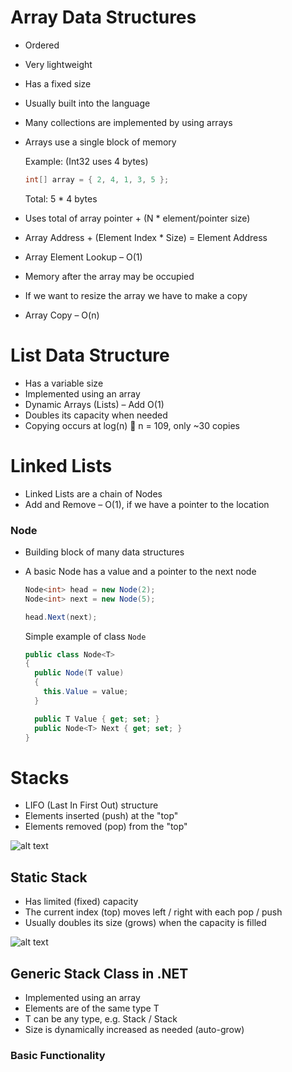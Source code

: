 # Array Data Structures

- Ordered
- Very lightweight
- Has a fixed size
- Usually built into the language
- Many collections are implemented by using arrays
- Arrays use a single block of memory

  Example: (Int32 uses 4 bytes)

  ```csharp
  int[] array = { 2, 4, 1, 3, 5 };
  ```
  Total: 5 * 4 bytes

- Uses total of array pointer + (N * element/pointer size)
- Array Address + (Element Index * Size) = Element Address
- Array Element Lookup – O(1)
- Memory after the array may be occupied
- If we want to resize the array we have to make a copy
- Array Copy – O(n)

# List Data Structure

- Has a variable size
- Implemented using an array
- Dynamic Arrays (Lists) – Add O(1)
- Doubles its capacity when needed
- Copying occurs at log(n)  n = 109, only ~30 copies

# Linked Lists
- Linked Lists are a chain of Nodes
- Add and Remove – O(1), if we have a pointer to the location

### Node
- Building block of many data structures
- A basic Node has a value and a pointer to the next node

  ```csharp
  Node<int> head = new Node(2);
  Node<int> next = new Node(5);

  head.Next(next);
  ```
  Simple example of class `Node`
  
  ```csharp
  public class Node<T>
  {
    public Node(T value)
    {
      this.Value = value;
    }
  
    public T Value { get; set; }
    public Node<T> Next { get; set; }
  }

  ```

# Stacks

- LIFO (Last In First Out) structure 
- Elements inserted (push) at the "top"
- Elements removed (pop) from the "top"

![alt text](http://bluegalaxy.info/codewalk/wp-content/uploads/2018/08/stack.jpg)

## Static Stack

- Has limited (fixed) capacity
- The current index (top) moves left / right with each pop / push
- Usually doubles its size (grows) when the capacity is filled

![alt text](http://www.introprogramming.info/wp-content/uploads/2013/07/clip_image0131.png)

## Generic Stack Class in .NET

- Implemented using an array
- Elements are of the same type T
- T can be any type, e.g. Stack<int> / Stack<Customer>
- Size is dynamically increased as needed (auto-grow)

### Basic Functionality
